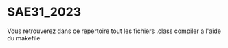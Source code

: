 # SAE31_2023

Vous retrouverez dans ce repertoire tout les fichiers .class compiler a l'aide du makefile